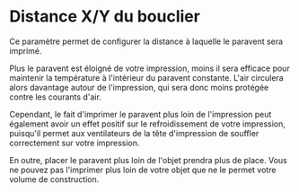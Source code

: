 Distance X/Y du bouclier
====
Ce paramètre permet de configurer la distance à laquelle le paravent sera imprimé.

Plus le paravent est éloigné de votre impression, moins il sera efficace pour maintenir la température à l'intérieur du paravent constante. L'air circulera alors davantage autour de l'impression, qui sera donc moins protégée contre les courants d'air.

Cependant, le fait d'imprimer le paravent plus loin de l'impression peut également avoir un effet positif sur le refroidissement de votre impression, puisqu'il permet aux ventilateurs de la tête d'impression de souffler correctement sur votre impression.

En outre, placer le paravent plus loin de l'objet prendra plus de place. Vous ne pouvez pas l'imprimer plus loin de votre objet que ne le permet votre volume de construction.

